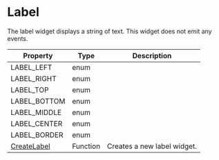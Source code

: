 # Label #
The label widget displays a string of text. This widget does not emit any events.

| Property | Type | Description |
| --- | --- | --- |
| LABEL_LEFT | enum | |
| LABEL_RIGHT | enum | |
| LABEL_TOP | enum | |
| LABEL_BOTTOM | enum | |
| LABEL_MIDDLE | enum | |
| LABEL_CENTER | enum | |
| LABEL_BORDER | enum | |
| [CreateLabel](CPP_CreateLabel.md) | Function | Creates a new label widget. |
